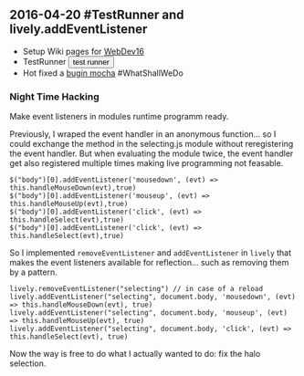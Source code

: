 ## 2016-04-20 #TestRunner and lively.addEventListener

- Setup Wiki pages for [WebDev16](WebDev16)
- TestRunner 
  <button onclick='lively.components.openInWindow(lively.components.createComponent("lively-testrunner"))'>test runner</button>
- Hot fixed a [bugin mocha](https://github.com/mochajs/mocha/pull/2112) #WhatShallWeDo

### Night Time Hacking

Make event listeners in modules runtime programm ready.

Previously, I wraped the event handler in an anonymous function... so I could exchange the method in the selecting.js module without reregistering the event handler. But when evaluating the module twice, the event handler get also registered multiple times making live programming not feasable. 
```
$("body")[0].addEventListener('mousedown', (evt) => this.handleMouseDown(evt),true)
$("body")[0].addEventListener('mouseup', (evt) => this.handleMouseUp(evt),true)
$("body")[0].addEventListener('click', (evt) => this.handleSelect(evt),true)
$("body")[0].addEventListener('click', (evt) => this.handleSelect(evt),true)
```

So I implemented ``removeEventListener`` and ``addEventListener`` in ``lively`` that makes the event listeners available for reflection... such as removing them by a pattern.

```
lively.removeEventListener("selecting") // in case of a reload
lively.addEventListener("selecting", document.body, 'mousedown', (evt) => this.handleMouseDown(evt), true)
lively.addEventListener("selecting", document.body, 'mouseup', (evt) => this.handleMouseUp(evt), true)
lively.addEventListener("selecting", document.body, 'click', (evt) => this.handleSelect(evt), true)
```

Now the way is free to do what I actually wanted to do: fix the halo selection.  

